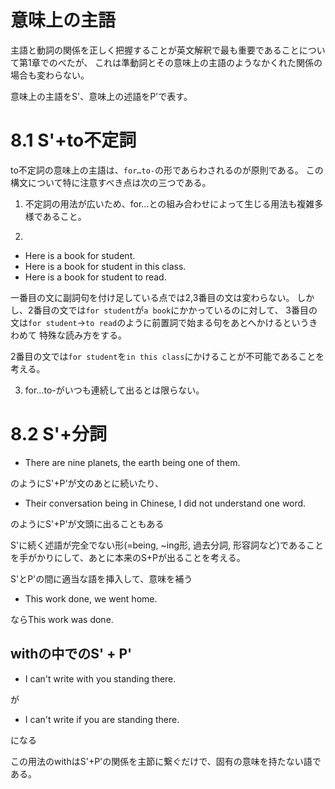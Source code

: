 # 意味上の主語
主語と動詞の関係を正しく把握することが英文解釈で最も重要であることについて第1章でのべたが、
これは準動詞とその意味上の主語のようなかくれた関係の場合も変わらない。

意味上の主語をS'、意味上の述語をP'で表す。

# 8.1 S'+to不定詞
to不定詞の意味上の主語は、`for…to-`の形であらわされるのが原則である。
この構文について特に注意すべき点は次の三つである。

1. 不定詞の用法が広いため、for…との組み合わせによって生じる用法も複雑多様であること。

2. 
- Here is a book for student.
- Here is a book for student in this class.
- Here is a book for student to read.

一番目の文に副詞句を付け足している点では2,3番目の文は変わらない。
しかし、2番目の文では`for student`が`a book`にかかっているのに対して、
3番目の文は`for student`→`to read`のように前置詞で始まる句をあとへかけるというきわめて
特殊な読み方をする。

2番目の文では`for student`を`in this class`にかけることが不可能であることを考える。

3. for…to-がいつも連続して出るとは限らない。


# 8.2 S'+分詞
- There are nine planets, the earth being one of them.

のようにS'+P'が文のあとに続いたり、

- Their conversation being in Chinese, I did not understand one word.

のようにS'+P'が文頭に出ることもある

S'に続く述語が完全でない形(=being, ~ing形, 過去分詞, 形容詞など)であることを手がかりにして、あとに本来のS+Pが出ることを考える。

S'とP'の間に適当な語を挿入して、意味を補う

- This work done, we went home.

ならThis work was done.

## withの中でのS' + P'

- I can't write with you standing there.

が

- I can't write if you are standing there.

になる


この用法のwithはS'+P'の関係を主節に繋ぐだけで、固有の意味を持たない語である。

